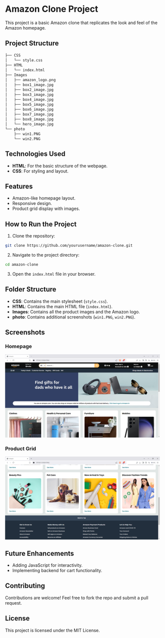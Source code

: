 # Amazon Clone Project

This project is a basic Amazon clone that replicates the look and feel of the Amazon homepage.

## Project Structure

```
├── CSS
│   └── style.css
├── HTML
│   └── index.html
├── Images
│   ├── amazon_logo.png
│   ├── box1_image.jpg
│   ├── box2_image.jpg
│   ├── box3_image.jpg
│   ├── box4_image.jpg
│   ├── box5_image.jpg
│   ├── box6_image.jpg
│   ├── box7_image.jpg
│   ├── box8_image.jpg
│   └── hero_image.jpg
└── photo
    ├── win1.PNG
    └── win2.PNG
```

## Technologies Used

- **HTML**: For the basic structure of the webpage.
- **CSS**: For styling and layout.

## Features

- Amazon-like homepage layout.
- Responsive design.
- Product grid display with images.

## How to Run the Project

1. Clone the repository:

```bash
git clone https://github.com/yourusername/amazon-clone.git
```

2. Navigate to the project directory:

```bash
cd amazon-clone
```

3. Open the `index.html` file in your browser.

## Folder Structure

- **CSS**: Contains the main stylesheet (`style.css`).
- **HTML**: Contains the main HTML file (`index.html`).
- **Images**: Contains all the product images and the Amazon logo.
- **photo**: Contains additional screenshots (`win1.PNG`, `win2.PNG`).

## Screenshots

### Homepage

![Homepage](photo/win1.PNG)

### Product Grid

![Product Grid](photo/win2.PNG)

## Future Enhancements

- Adding JavaScript for interactivity.
- Implementing backend for cart functionality.

## Contributing

Contributions are welcome! Feel free to fork the repo and submit a pull request.

## License

This project is licensed under the MIT License.
